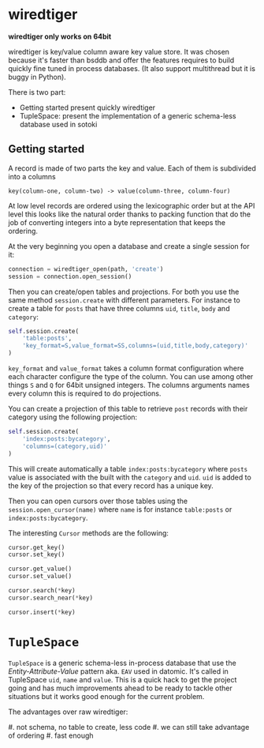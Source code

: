 # wiredtiger

**wiredtiger only works on 64bit**

wiredtiger is key/value column aware key value store. It was chosen because it's
faster than bsddb and offer the features requires to build quickly fine tuned
in process databases. (It also support multithread but it is buggy in Python).

There is two part:

- Getting started present quickly wiredtiger
- TupleSpace: present the implementation of a generic schema-less database
  used in sotoki

## Getting started

A record is made of two parts the key and value. Each of them is subdivided into
a columns

```
key(column-one, column-two) -> value(column-three, column-four)
```

At low level records are ordered using the lexicographic order but at the API
level this looks like the natural order thanks to packing function that do the
job of converting integers into a byte representation that keeps the ordering.

At the very beginning you open a database and create a single session for it:

```python
connection = wiredtiger_open(path, 'create')
session = connection.open_session()
```

Then you can create/open tables and projections. For both you use the same
method `session.create` with different parameters. For instance to create
a table for `posts` that have three columns `uid`, `title`, `body`
and `category`:

```python
self.session.create(
    'table:posts',
    'key_format=S,value_format=SS,columns=(uid,title,body,category)'
)
```

`key_format` and `value_format` takes a column format configuration where each
character configure the type of the column. You can use among other things `S`
and `Q` for 64bit unsigned integers. The columns arguments names every column
this is required to do projections.

You can create a projection of this table to retrieve `post` records
with their category using the following projection:

```python
self.session.create(
    'index:posts:bycategory',
    'columns=(category,uid)'
)
```

This will create automatically a table `index:posts:bycategory` where `posts`
value is associated with the built with the `category` and `uid`. `uid` is added
to the key of the projection so that every record has a unique key.

Then you can open cursors over those tables using the `session.open_cursor(name)`
where `name` is for instance `table:posts` or `index:posts:bycategory`.

The interesting `Cursor` methods are the following:

```python
cursor.get_key()
cursor.set_key()

cursor.get_value()
cursor.set_value()

cursor.search(*key)
cursor.search_near(*key)

cursor.insert(*key)

```

# `TupleSpace`

`TupleSpace` is a generic schema-less in-process database that use the
*Entity-Attribute-Value* pattern aka. `EAV` used in datomic. It's called
in TupleSpace `uid`, `name` and `value`. This is a quick hack to get the
project going and has much improvements ahead to be ready to tackle other
situations but it works good enough for the current problem.

The advantages over raw wiredtiger:

#. not schema, no table to create, less code
#. we can still take advantage of ordering
#. fast enough
